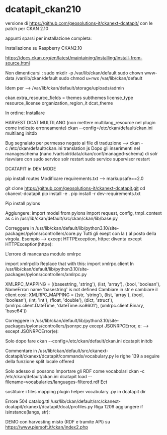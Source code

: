 # dcatapit_ckan210

versione di https://github.com/geosolutions-it/ckanext-dcatapit/ con le patch per CKAN 2.10


appunti sparsi per installazione completa:

Installazione su Raspberry CKAN2.10

https://docs.ckan.org/en/latest/maintaining/installing/install-from-source.html

Non dimenticarsi :
sudo mkdir -p /var/lib/ckan/default
sudo chown www-data /var/lib/ckan/default
sudo chmod u+rwx /var/lib/ckan/default

Idem per —> 
/var/lib/ckan/default/storage/uploads/admin

ckan.extra_resource_fields = themes subthemes license_type resource_license organization_region_it dcat_theme

In ordine:
Installare

HARVEST
DCAT
MULTILANG (non mettere multilang_resource nel plugin come indicato erroneamente)
ckan --config=/etc/ckan/default/ckan.ini multilang initdb 

Bug segnalato per permesso negato ai file di traduzione —> ckan -c /etc/ckan/default/ckan.ini translation js
Dopo gli inserimenti nel manageschema (nano /var/solr/data/ckan/conf/managed-schema) di solr riavviare con 
sudo service solr restart
sudo service supervisor restart

DCATAPIT in DEV MODE

pip install routes
Modificare requirements.txt —>  markupsafe==2.0

git clone https://github.com/geosolutions-it/ckanext-dcatapit.git
cd ckanext-dcatapit
pip install -e .
pip install -r dev-requirements.txt

Pip install pylons

Aggiungere:
import model
from pylons import request, config, tmpl_context as c
 in /usr/lib/ckan/default/src/ckan/ckan/lib/base.py

Correggere in /usr/lib/ckan/default/lib/python3.10/site-packages/pylons/controllers/core.py
Tutti gli exept con la ( al posto della virgola.
Esempio —> except HTTPException, httpe: diventa except HTTPException(httpe):

L’errore di mancanza modulo xmlrpc

import xmlrpclib
Replace that with this:
import xmlrpc.client
In /usr/lib/ckan/default/lib/python3.10/site-packages/pylons/controllers/xmlrpc.py

XMLRPC_MAPPING = ((basestring, 'string'), (list, 'array'), (bool, 'boolean'),
NameError: name 'basestring' is not defined
Cambiare in str e cambiare il client cosi:
XMLRPC_MAPPING = ((str, 'string'), (list, 'array'), (bool, 'boolean'),
                  (int, 'int'), (float, 'double'), (dict, 'struct'),
                  (xmlrpc.client.DateTime, 'dateTime.iso8601'),
                  (xmlrpc.client.Binary, 'base64'))

Correggere in /usr/lib/ckan/default/lib/python3.10/site-packages/pylons/controllers/jsonrpc.py
except JSONRPCError, e: —> except JSONRPCError(e):

Solo dopo fare ckan --config=/etc/ckan/default/ckan.ini dcatapit initdb

Commentare in /usr/lib/ckan/default/src/ckanext-dcatapit/ckanext/dcatapit/commands/vocabulary.py le righe 139 a seguire della funzione split locale offered

Solo adesso si possono Importare gli RDF come vocabolari
ckan -c /etc/ckan/default/ckan.ini dcatapit load --filename=vocabularies/languages-filtered.rdf
Ect

sostituire i files mapping plugin helper vocabulary .py in dcatapit dir

Errore 504 catalog.ttl
/usr/lib/ckan/default/src/ckanext-dcatapit/ckanext/dcatapit/dcat/profiles.py
Riga 1209 aggiungere if isinstance(langs, str):



DEMO con harvesting misto (RDF e tramite API) su https://www.piersoft.it/ckan/index2.php 

